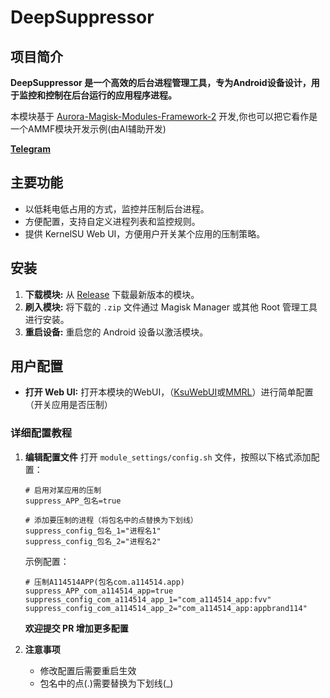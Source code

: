 # DeepSuppressor

## 项目简介
**DeepSuppressor 是一个高效的后台进程管理工具，专为Android设备设计，用于监控和控制在后台运行的应用程序进程。**

本模块基于 [Aurora-Magisk-Modules-Framework-2](https://github.com/Aurora-Nasa-1/AMMF2) 开发,你也可以把它看作是一个AMMF模块开发示例(由AI辅助开发)

**[Telegram](https://t.me/AuroraNasaModule)**

## 主要功能
- 以低耗电低占用的方式，监控并压制后台进程。
- 方便配置，支持自定义进程列表和监控规则。
- 提供 KernelSU Web UI，方便用户开关某个应用的压制策略。

## 安装
1.  **下载模块:** 从 [Release](https://github.com/Aurora-Nasa-1/DeepSuppressor/releases) 下载最新版本的模块。
3.  **刷入模块:** 将下载的 `.zip` 文件通过 Magisk Manager 或其他 Root 管理工具进行安装。
4.  **重启设备:** 重启您的 Android 设备以激活模块。

## 用户配置
-  **打开 Web UI:** 打开本模块的WebUI，（[KsuWebUI](https://github.com/5ec1cff/KsuWebUIStandalone)或[MMRL](https://github.com/MMRLApp/MMRL)）进行简单配置（开关应用是否压制）

### 详细配置教程
1. **编辑配置文件**
   打开 `module_settings/config.sh` 文件，按照以下格式添加配置：
   ```
   # 启用对某应用的压制
   suppress_APP_包名=true
   
   # 添加要压制的进程（将包名中的点替换为下划线）
   suppress_config_包名_1="进程名1"
   suppress_config_包名_2="进程名2"
   ```
   示例配置：
   ```
   # 压制A114514APP(包名com.a114514.app)
   suppress_APP_com_a114514_app=true
   suppress_config_com_a114514_app_1="com_a114514_app:fvv"
   suppress_config_com_a114514_app_2="com_a114514_app:appbrand114"
   ```
   **欢迎提交 PR 增加更多配置**

3. **注意事项**
   - 修改配置后需要重启生效
   - 包名中的点(.)需要替换为下划线(_)

